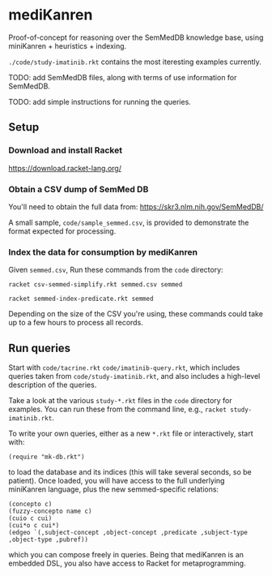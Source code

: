 # mediKanren

Proof-of-concept for reasoning over the SemMedDB knowledge base, using miniKanren + heuristics + indexing.

`./code/study-imatinib.rkt` contains the most iteresting examples currently.

TODO: add SemMedDB files, along with terms of use information for SemMedDB.

TODO: add simple instructions for running the queries.


## Setup

### Download and install Racket

https://download.racket-lang.org/


### Obtain a CSV dump of SemMed DB

You'll need to obtain the full data from: https://skr3.nlm.nih.gov/SemMedDB/

A small sample, `code/sample_semmed.csv`, is provided to demonstrate the format expected for processing.


### Index the data for consumption by mediKanren

Given `semmed.csv`, Run these commands from the `code` directory:

```
racket csv-semmed-simplify.rkt semmed.csv semmed

racket semmed-index-predicate.rkt semmed
```

Depending on the size of the CSV you're using, these commands could take up to a few hours to process all records.


## Run queries

Start with `code/tacrine.rkt` `code/imatinib-query.rkt`, which includes queries taken from `code/study-imatinib.rkt`, and also includes a high-level description of the queries.

Take a look at the various `study-*.rkt` files in the `code` directory for examples.  You can run these from the command line, e.g., `racket study-imatinib.rkt`.


To write your own queries, either as a new `*.rkt` file or interactively, start with:

```
(require "mk-db.rkt")
```

to load the database and its indices (this will take several seconds, so be patient).  Once loaded, you will have access to the full underlying miniKanren language, plus the new semmed-specific relations:

```
(concepto c)
(fuzzy-concepto name c)
(cuio c cui)
(cui*o c cui*)
(edgeo `(,subject-concept ,object-concept ,predicate ,subject-type ,object-type ,pubref))
```

which you can compose freely in queries.  Being that mediKanren is an embedded DSL, you also have access to Racket for metaprogramming.
